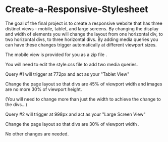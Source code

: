 # Create-a-Responsive-Stylesheet
The goal of the final project is to create a responsive website that has three distinct views - mobile, tablet, and large screens. By changing the display and width of elements you will change the layout from one horizontal div, to two horizontal divs, to three horizontal divs.  By adding media queries you can have these changes trigger automatically at different viewport sizes. 

The mobile view is provided for you 
as a zip file
.

You will need to edit the style.css file to add two media queries.

Query #1 will trigger at 772px and act as your "Tablet View"

Change the page layout so that divs are 45% of viewport width and images are no more 30% of viewport height. 

 (You will need to change more than just the width to achieve the change to the divs…)

Query #2 will trigger at 998px  and act as your "Large Screen  View"

Change the page layout so that divs are 30% of viewport width .  

No other changes are needed.

